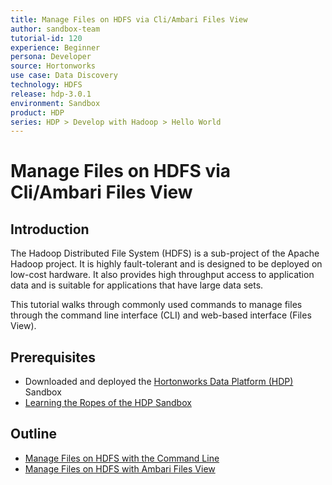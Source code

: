 ```yaml
---
title: Manage Files on HDFS via Cli/Ambari Files View
author: sandbox-team
tutorial-id: 120
experience: Beginner
persona: Developer
source: Hortonworks
use case: Data Discovery
technology: HDFS
release: hdp-3.0.1
environment: Sandbox
product: HDP
series: HDP > Develop with Hadoop > Hello World
---
```


# Manage Files on HDFS via Cli/Ambari Files View

## Introduction

The Hadoop Distributed File System (HDFS) is a sub-project of the Apache Hadoop project. It is highly fault-tolerant and is designed to be deployed on low-cost hardware. It also provides high throughput access to application data and is suitable for applications that have large data sets.

This tutorial walks through commonly used commands to manage files through the command line interface (CLI) and web-based interface (Files View).

## Prerequisites

- Downloaded and deployed the [Hortonworks Data Platform (HDP)](https://www.cloudera.com/downloads/hortonworks-sandbox/hdp.html) Sandbox
- [Learning the Ropes of the HDP Sandbox](https://hortonworks.com/hadoop-tutorial/learning-the-ropes-of-the-hortonworks-sandbox/)

## Outline

- [Manage Files on HDFS with the Command Line](https://hortonworks.com/tutorial/manage-files-on-hdfs-via-cli-ambari-files-view/section/1/)
- [Manage Files on HDFS with Ambari Files View](https://hortonworks.com/tutorial/manage-files-on-hdfs-via-cli-ambari-files-view/section/2/)
